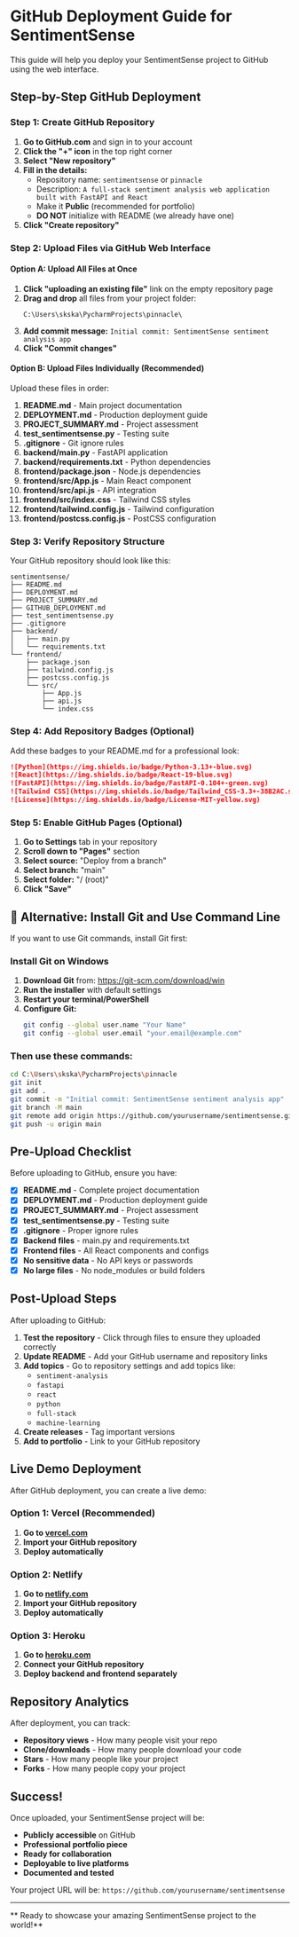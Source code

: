 # GitHub Deployment Guide for SentimentSense

This guide will help you deploy your SentimentSense project to GitHub using the web interface.

##  Step-by-Step GitHub Deployment

### Step 1: Create GitHub Repository

1. **Go to GitHub.com** and sign in to your account
2. **Click the "+" icon** in the top right corner
3. **Select "New repository"**
4. **Fill in the details:**
   - Repository name: `sentimentsense` or `pinnacle`
   - Description: `A full-stack sentiment analysis web application built with FastAPI and React`
   - Make it **Public** (recommended for portfolio)
   - **DO NOT** initialize with README (we already have one)
5. **Click "Create repository"**

### Step 2: Upload Files via GitHub Web Interface

#### Option A: Upload All Files at Once
1. **Click "uploading an existing file"** link on the empty repository page
2. **Drag and drop** all files from your project folder:
   ```
   C:\Users\skska\PycharmProjects\pinnacle\
   ```
3. **Add commit message:** `Initial commit: SentimentSense sentiment analysis app`
4. **Click "Commit changes"**

#### Option B: Upload Files Individually (Recommended)
Upload these files in order:

1. **README.md** - Main project documentation
2. **DEPLOYMENT.md** - Production deployment guide
3. **PROJECT_SUMMARY.md** - Project assessment
4. **test_sentimentsense.py** - Testing suite
5. **.gitignore** - Git ignore rules
6. **backend/main.py** - FastAPI application
7. **backend/requirements.txt** - Python dependencies
8. **frontend/package.json** - Node.js dependencies
9. **frontend/src/App.js** - Main React component
10. **frontend/src/api.js** - API integration
11. **frontend/src/index.css** - Tailwind CSS styles
12. **frontend/tailwind.config.js** - Tailwind configuration
13. **frontend/postcss.config.js** - PostCSS configuration

### Step 3: Verify Repository Structure

Your GitHub repository should look like this:
```
sentimentsense/
├── README.md
├── DEPLOYMENT.md
├── PROJECT_SUMMARY.md
├── GITHUB_DEPLOYMENT.md
├── test_sentimentsense.py
├── .gitignore
├── backend/
│   ├── main.py
│   └── requirements.txt
└── frontend/
    ├── package.json
    ├── tailwind.config.js
    ├── postcss.config.js
    └── src/
        ├── App.js
        ├── api.js
        └── index.css
```

### Step 4: Add Repository Badges (Optional)

Add these badges to your README.md for a professional look:

```markdown
![Python](https://img.shields.io/badge/Python-3.13+-blue.svg)
![React](https://img.shields.io/badge/React-19-blue.svg)
![FastAPI](https://img.shields.io/badge/FastAPI-0.104+-green.svg)
![Tailwind CSS](https://img.shields.io/badge/Tailwind_CSS-3.3+-38B2AC.svg)
![License](https://img.shields.io/badge/License-MIT-yellow.svg)
```

### Step 5: Enable GitHub Pages (Optional)

1. **Go to Settings** tab in your repository
2. **Scroll down to "Pages"** section
3. **Select source:** "Deploy from a branch"
4. **Select branch:** "main"
5. **Select folder:** "/ (root)"
6. **Click "Save"**

## 🔧 Alternative: Install Git and Use Command Line

If you want to use Git commands, install Git first:

### Install Git on Windows
1. **Download Git** from: https://git-scm.com/download/win
2. **Run the installer** with default settings
3. **Restart your terminal/PowerShell**
4. **Configure Git:**
   ```bash
   git config --global user.name "Your Name"
   git config --global user.email "your.email@example.com"
   ```

### Then use these commands:
```bash
cd C:\Users\skska\PycharmProjects\pinnacle
git init
git add .
git commit -m "Initial commit: SentimentSense sentiment analysis app"
git branch -M main
git remote add origin https://github.com/yourusername/sentimentsense.git
git push -u origin main
```

##  Pre-Upload Checklist

Before uploading to GitHub, ensure you have:

- [x] **README.md** - Complete project documentation
- [x] **DEPLOYMENT.md** - Production deployment guide
- [x] **PROJECT_SUMMARY.md** - Project assessment
- [x] **test_sentimentsense.py** - Testing suite
- [x] **.gitignore** - Proper ignore rules
- [x] **Backend files** - main.py and requirements.txt
- [x] **Frontend files** - All React components and configs
- [x] **No sensitive data** - No API keys or passwords
- [x] **No large files** - No node_modules or build folders

##  Post-Upload Steps

After uploading to GitHub:

1. **Test the repository** - Click through files to ensure they uploaded correctly
2. **Update README** - Add your GitHub username and repository links
3. **Add topics** - Go to repository settings and add topics like:
   - `sentiment-analysis`
   - `fastapi`
   - `react`
   - `python`
   - `full-stack`
   - `machine-learning`
4. **Create releases** - Tag important versions
5. **Add to portfolio** - Link to your GitHub repository

##  Live Demo Deployment

After GitHub deployment, you can create a live demo:

### Option 1: Vercel (Recommended)
1. **Go to [vercel.com](https://vercel.com)**
2. **Import your GitHub repository**
3. **Deploy automatically**

### Option 2: Netlify
1. **Go to [netlify.com](https://netlify.com)**
2. **Import your GitHub repository**
3. **Deploy automatically**

### Option 3: Heroku
1. **Go to [heroku.com](https://heroku.com)**
2. **Connect your GitHub repository**
3. **Deploy backend and frontend separately**

##  Repository Analytics

After deployment, you can track:
- **Repository views** - How many people visit your repo
- **Clone/downloads** - How many people download your code
- **Stars** - How many people like your project
- **Forks** - How many people copy your project

##  Success!

Once uploaded, your SentimentSense project will be:
-  **Publicly accessible** on GitHub
-  **Professional portfolio piece**
-  **Ready for collaboration**
-  **Deployable to live platforms**
-  **Documented and tested**

Your project URL will be: `https://github.com/yourusername/sentimentsense`

---

** Ready to showcase your amazing SentimentSense project to the world!** 
